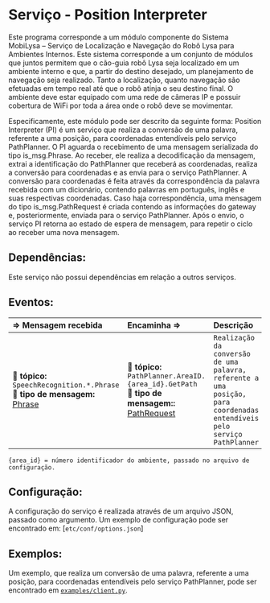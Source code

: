 Serviço - Position Interpreter
==================

Este programa corresponde a um módulo componente do Sistema MobiLysa – Serviço de Localização e Navegação do Robô Lysa para Ambientes Internos. Este sistema corresponde a um conjunto de módulos que juntos permitem que o cão-guia robô Lysa seja localizado em um ambiente interno e que, a partir do destino desejado, um planejamento de navegação seja realizado. Tanto a localização, quanto navegação são efetuadas em tempo real até que o robô atinja o seu destino final. O ambiente deve estar equipado com uma rede de câmeras IP e possuir cobertura de WiFi por toda a área onde o robô deve se movimentar.

Especificamente, este módulo pode ser descrito da seguinte forma:
Position Interpreter (PI) é um serviço que realiza a conversão de uma palavra, referente a uma posição, para coordenadas entendíveis pelo serviço PathPlanner. O PI aguarda o recebimento de uma mensagem serializada do tipo is_msg.Phrase. Ao receber, ele realiza a decodificação da mensagem, extrai a identificação do PathPlanner que receberá as coordenadas, realiza a conversão para coordenadas e as envia para o serviço PathPlanner. A conversão para coordenadas é feita através da correspondência da palavra recebida com um dicionário, contendo palavras em português, inglês e suas respectivas coordenadas. Caso haja correspondência, uma mensagem do tipo is_msg.PathRequest é criada contendo as informações do gateway e, posteriormente, enviada para o serviço PathPlanner. Após o envio, o serviço PI retorna ao estado de espera de mensagem, para repetir o ciclo ao receber uma nova mensagem.


Dependências:
-----
Este serviço não possui dependências em relação a outros serviços.

Eventos:
--------
<img width=850/> ⇒ Mensagem recebida | <img width=850/> Encaminha ⇒ | <img width=500/> Descrição  
:------------ | :-------- | :----------
:incoming_envelope: **tópico:** `SpeechRecognition.*.Phrase` <br> :gem: **tipo de mensagem:** [Phrase] | :incoming_envelope: **tópico:** `PathPlanner.AreaID.{area_id}.GetPath` <br> :gem: **tipo de mensagem::** [PathRequest] | `Realização da conversão de uma palavra, referente a uma posição, para coordenadas entendíveis pelo serviço PathPlanner`

[Phrase]: https://github.com/labviros/is-msgs/tree/master/docs#is.common.Phrase
[PathRequest]: https://github.com/labviros/is-msgs/tree/master/docs#is.robot.PathRequest
```
{area_id} = número identificador do ambiente, passado no arquivo de configuração.
```

Configuração:
----------------
A configuração do serviço é realizada através de um arquivo JSON, passado como argumento. Um exemplo de configuração pode ser encontrado em: [`etc/conf/options.json`]

Exemplos:
------------
Um exemplo, que realiza um conversão de uma palavra, referente a uma posição, para coordenadas entendíveis pelo serviço PathPlanner, pode ser encontrado em [`examples/client.py`](examples/client.py).


